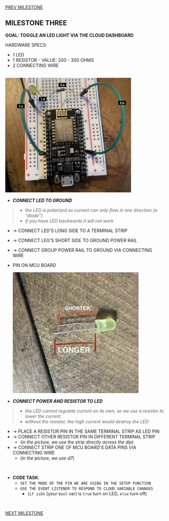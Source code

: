 
[PREV MILESTONE](./2-MILESTONE.md)

## MILESTONE THREE
**GOAL: TOGGLE AN LED LIGHT VIA THE CLOUD DASHBOARD**

HARDWARE SPECS:
- 1 LED
- 1 RESISTOR - VALUE: 200 - 300 OHMS
- 2 CONNECTING WIRE

<br>

<img title="3.2" alt="Attach LED and resistor to breadboard" src="../../.images/3.2.jpeg" width="400">

- ***CONNECT LED TO GROUND***
> - *the LED is polarized so current can only flow in one direction (a "diode")*
> - *if you have LED backwards it will not work*

- -> CONNECT LED'S LONG SIDE TO A TERMINAL STRIP
- -> CONNECT LEG'S SHORT SIDE TO GROUND POWER RAIL
- -> CONNECT GROUP POWER RAIL TO GROUND VIA CONNECTING WIRE
- PIN ON MCU BOARD

	<img title="3.1" alt="LED pins" src="../../.images/3.1.jpeg" width="400">

- ***CONNECT POWER AND RESISTOR TO LED***
> - *the LED cannot regulate current on its own, so we use a resistor to lower the current*
> - *without the resistor, the high current would destroy the LED*

- -> PLACE A RESISTOR PIN IN THE SAME TERMINAL STRIP AS LED PIN
- -> CONNECT OTHER RESISTOR PIN IN DIFFERENT TERMINAL STRIP
    - (*in the picture, we use the strip directly across the dip*)
- -> CONNECT STRIP ONE OF MCU BOARD'S DATA PINS VIA CONNECTING WIRE
    - (*in the picture, we use d7*)

<br>

- **CODE TASK**:
	- `SET THE MODE OF THE PIN WE ARE USING IN THE SETUP FUNCTION`
	- `USE THE EVENT LISTENER TO RESPOND TO CLOUD VARIABLE CHANGES`
		- (`if isOn` (your `bool` var) is `true` turn on LED, `else` turn off)

<br>

[NEXT MILESTONE](./4-MILESTONE.md)
